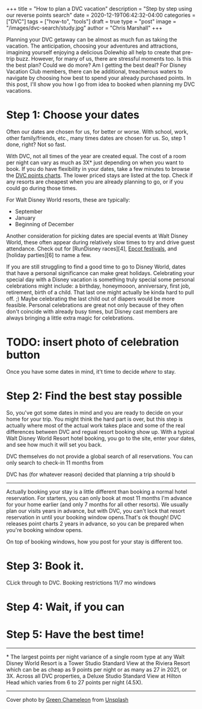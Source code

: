 +++
title = "How to plan a DVC vacation"
description = "Step by step using our reverse points search"
date = 2020-12-19T06:42:32-04:00
categories = ["DVC"]
tags = ["how-to", "tools"]
draft = true
type = "post"
image = "/images/dvc-search/study.jpg"
author = "Chris Marshall"
+++

Planning your DVC getaway can be almost as much fun as taking the vacation. The
anticipation, choosing your adventures and attractions, imagining yourself
enjoying a delicious Dolewhip all help to create that pre-trip buzz. However,
for many of us, there are stressful moments too. Is this the best plan? Could we
do more? Am I getting the best deal? For Disney Vacation Club members, there can
be additional, treacherous waters to navigate by choosing how best to spend your
already purchased points. In this post, I'll show you how I go from idea to
booked when planning my DVC vacations.

<!--more-->

# Step 1: Choose your dates

Often our dates are chosen for us, for better or worse. With school, work,
other family/friends, etc., many times dates are chosen for us. So, step 1 done,
right? Not so fast.

With DVC, not all times of the year are created equal. The cost of a room per
night can vary as much as 3X* just depending on when you want to book. If you
do have flexibility in your dates, take a few minutes to browse the [DVC points
charts][3]. The lower priced stays are listed at the top. Check if any resorts
are cheapest when you are already planning to go, or if you could go during
those times.

For Walt Disney World resorts, these are typically: 

- September
- January
- Beginning of December

Another consideration for picking dates are special events at Walt Disney World,
these often appear during relatively slow times to try and drive guest
attendance. Check out for [RunDisney races][4], [Epcot festivals][5], and
[holiday parties][6] to name a few.

If you are still struggling to find a good time to go to Disney World, dates
that have a personal significance can make great holidays. Celebrating your
special day with a Disney vacation is something truly special some personal
celebrations might include: a birthday, honeymooon, anniversary, first job,
retirement, birth of a child. That last one might actually be kinda hard to
pull off. ;) Maybe celebrating the last child out of diapers would be more
feasible. Personal celebrations are great not only because of they often don't
coincide with already busy times, but Disney cast members are always bringing a
little extra magic for celebrations.

# __TODO: insert photo of celebration button__

Once you have some dates in mind, it't time to decide _where_ to stay.

# Step 2: Find the best stay possible

So, you've got some dates in mind and you are ready to decide on your home for
your trip. You might think the hard part is over, but this step is actually
where most of the actual work takes place and some of the real differences
between DVC and regual resort booking show up. With a typical Walt Disney World
Resort hotel booking, you go to the site, enter your dates, and see how much it
will set you back.

DVC themselves do not provide a global search of all reservations. You can only
search to check-in 11 months from 

DVC has (for whatever
reason) decided that planning a trip should b

-------------

Actually booking your stay is a little different than booking a normal hotel reservation. For starters, you can only book at most 11 months I'm advance for your home earlier (and only 7 months for all other resorts). We usually plan our visits years in advance, but with DVC, you can't lock that resort reservation in until your booking window opens.That's ok though! DVC releases point charts 2 years in advance, so you can be prepared when you're booking window opens.

On top of booking windows, how you post for your stay is different too. 

# Step 3: Book it.

CLick through to DVC.
Booking restrictions
  11/7 mo windows

# Step 4: Wait, if you can

# Step 5: Have the best time!



-------
\* The largest points per night variance of a single room type at any Walt
    Disney World Resort is a Tower Studio Standard View at the Riviera Resort
    which can be as cheap as 9 points per night or as many as 27 in 2021, or
    3X. Across all DVC properties, a Deluxe Studio Standard View at Hilton
    Head which varies from 6 to 27 points per night (4.5X).

------------


Cover photo by [Green Chameleon][1] from [Unsplash][2]


[1]: https://unsplash.com/@craftedbygc?utm_source=unsplash&amp;utm_medium=referral&amp;utm_content=creditCopyText
[2]: https://unsplash.com/?utm_source=unsplash&utm_medium=referral&utm_content=creditCopyText
[3]: 
[4]:
[5]:
[6]:
